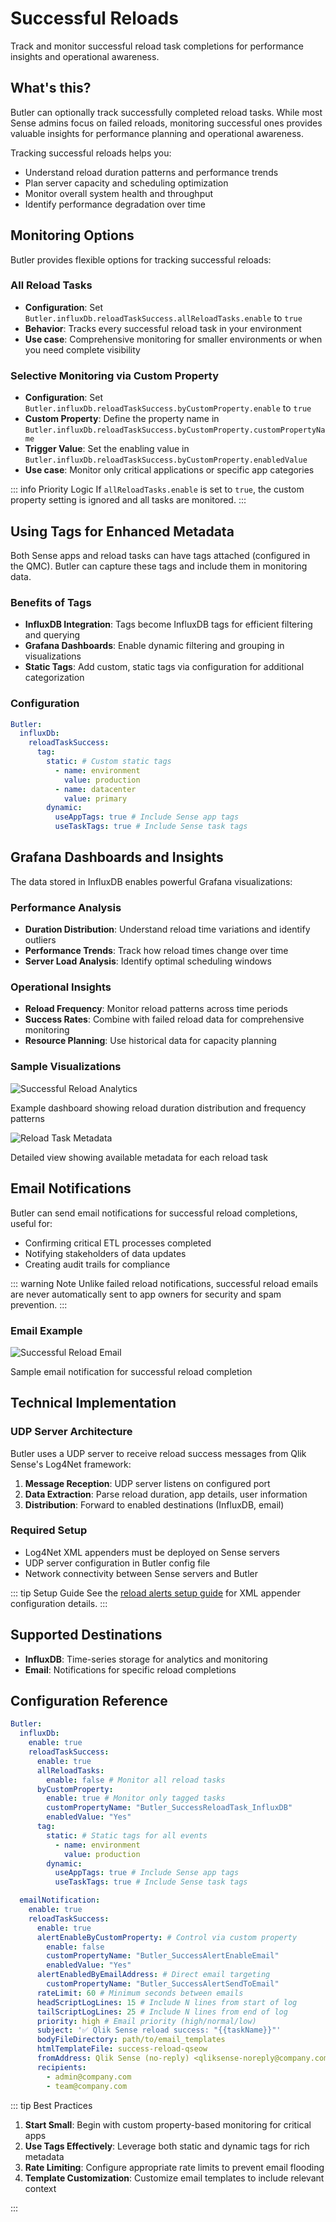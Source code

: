 # Successful Reloads

Track and monitor successful reload task completions for performance insights and operational awareness.

## What's this?

Butler can optionally track successfully completed reload tasks. While most Sense admins focus on failed reloads, monitoring successful ones provides valuable insights for performance planning and operational awareness.

Tracking successful reloads helps you:

- Understand reload duration patterns and performance trends
- Plan server capacity and scheduling optimization
- Monitor overall system health and throughput
- Identify performance degradation over time

## Monitoring Options

Butler provides flexible options for tracking successful reloads:

### All Reload Tasks

- **Configuration**: Set `Butler.influxDb.reloadTaskSuccess.allReloadTasks.enable` to `true`
- **Behavior**: Tracks every successful reload task in your environment
- **Use case**: Comprehensive monitoring for smaller environments or when you need complete visibility

### Selective Monitoring via Custom Property

- **Configuration**: Set `Butler.influxDb.reloadTaskSuccess.byCustomProperty.enable` to `true`
- **Custom Property**: Define the property name in `Butler.influxDb.reloadTaskSuccess.byCustomProperty.customPropertyName`
- **Trigger Value**: Set the enabling value in `Butler.influxDb.reloadTaskSuccess.byCustomProperty.enabledValue`
- **Use case**: Monitor only critical applications or specific app categories

::: info Priority Logic
If `allReloadTasks.enable` is set to `true`, the custom property setting is ignored and all tasks are monitored.
:::

## Using Tags for Enhanced Metadata

Both Sense apps and reload tasks can have tags attached (configured in the QMC). Butler can capture these tags and include them in monitoring data.

### Benefits of Tags

- **InfluxDB Integration**: Tags become InfluxDB tags for efficient filtering and querying
- **Grafana Dashboards**: Enable dynamic filtering and grouping in visualizations
- **Static Tags**: Add custom, static tags via configuration for additional categorization

### Configuration

```yaml
Butler:
  influxDb:
    reloadTaskSuccess:
      tag:
        static: # Custom static tags
          - name: environment
            value: production
          - name: datacenter
            value: primary
        dynamic:
          useAppTags: true # Include Sense app tags
          useTaskTags: true # Include Sense task tags
```

## Grafana Dashboards and Insights

The data stored in InfluxDB enables powerful Grafana visualizations:

### Performance Analysis

- **Duration Distribution**: Understand reload time variations and identify outliers
- **Performance Trends**: Track how reload times change over time
- **Server Load Analysis**: Identify optimal scheduling windows

### Operational Insights

- **Reload Frequency**: Monitor reload patterns across time periods
- **Success Rates**: Combine with failed reload data for comprehensive monitoring
- **Resource Planning**: Use historical data for capacity planning

### Sample Visualizations

![Successful Reload Analytics](/img/butler-grafana-successful-reloads-1.png)

Example dashboard showing reload duration distribution and frequency patterns

![Reload Task Metadata](/img/butler-grafana-successful-reloads-2.png)

Detailed view showing available metadata for each reload task

## Email Notifications

Butler can send email notifications for successful reload completions, useful for:

- Confirming critical ETL processes completed
- Notifying stakeholders of data updates
- Creating audit trails for compliance

::: warning Note
Unlike failed reload notifications, successful reload emails are never automatically sent to app owners for security and spam prevention.
:::

### Email Example

![Successful Reload Email](/img/butler-qseow-reload-task-success-email-1.png)

Sample email notification for successful reload completion

## Technical Implementation

### UDP Server Architecture

Butler uses a UDP server to receive reload success messages from Qlik Sense's Log4Net framework:

1. **Message Reception**: UDP server listens on configured port
2. **Data Extraction**: Parse reload duration, app details, user information
3. **Distribution**: Forward to enabled destinations (InfluxDB, email)

### Required Setup

- Log4Net XML appenders must be deployed on Sense servers
- UDP server configuration in Butler config file
- Network connectivity between Sense servers and Butler

::: tip Setup Guide
See the [reload alerts setup guide](/docs/getting-started/setup/reload-alerts/#adding-a-log-appender) for XML appender configuration details.
:::

## Supported Destinations

- **InfluxDB**: Time-series storage for analytics and monitoring
- **Email**: Notifications for specific reload completions

## Configuration Reference

```yaml
Butler:
  influxDb:
    enable: true
    reloadTaskSuccess:
      enable: true
      allReloadTasks:
        enable: false # Monitor all reload tasks
      byCustomProperty:
        enable: true # Monitor only tagged tasks
        customPropertyName: "Butler_SuccessReloadTask_InfluxDB"
        enabledValue: "Yes"
      tag:
        static: # Static tags for all events
          - name: environment
            value: production
        dynamic:
          useAppTags: true # Include Sense app tags
          useTaskTags: true # Include Sense task tags

  emailNotification:
    enable: true
    reloadTaskSuccess:
      enable: true
      alertEnableByCustomProperty: # Control via custom property
        enable: false
        customPropertyName: "Butler_SuccessAlertEnableEmail"
        enabledValue: "Yes"
      alertEnabledByEmailAddress: # Direct email targeting
        customPropertyName: "Butler_SuccessAlertSendToEmail"
      rateLimit: 60 # Minimum seconds between emails
      headScriptLogLines: 15 # Include N lines from start of log
      tailScriptLogLines: 25 # Include N lines from end of log
      priority: high # Email priority (high/normal/low)
      subject: '✅ Qlik Sense reload success: "{{taskName}}"'
      bodyFileDirectory: path/to/email_templates
      htmlTemplateFile: success-reload-qseow
      fromAddress: Qlik Sense (no-reply) <qliksense-noreply@company.com>
      recipients:
        - admin@company.com
        - team@company.com
```

::: tip Best Practices

1. **Start Small**: Begin with custom property-based monitoring for critical apps
2. **Use Tags Effectively**: Leverage both static and dynamic tags for rich metadata
3. **Rate Limiting**: Configure appropriate rate limits to prevent email flooding
4. **Template Customization**: Customize email templates to include relevant context

:::
